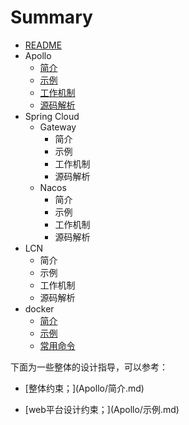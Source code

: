 # Summary

* [README](/README.md)
* Apollo
  * [简介](/Apollo/简介.md)
  * [示例](/Apollo/示例.md)
  * [工作机制](/Apollo/工作机制.md)
  * [源码解析](/Apollo/源码解析.md)
* Spring Cloud
  * Gateway
    * 简介
    * 示例
    * 工作机制
    * 源码解析
  * Nacos
    * 简介
    * 示例
    * 工作机制
    * 源码解析
* LCN
  * 简介
  * 示例
  * 工作机制
  * 源码解析
* docker
  * [简介](jian-jie.md)
  * [示例](shi-li.md)
  * [常用命令](chang-yong-ming-ling.md)



下面为一些整体的设计指导，可以参考：

- \[整体约束；\]\(Apollo/简介.md\)

- \[web平台设计约束；\]\(Apollo/示例.md\)

